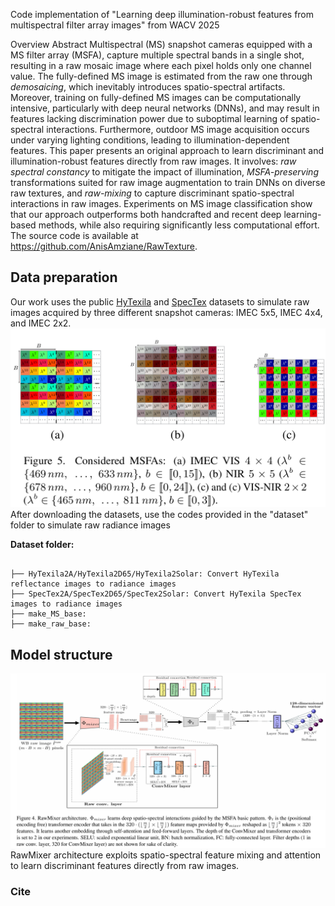 Code implementation of "Learning deep illumination-robust features from multispectral filter array 
images" from WACV 2025

Overview
Abstract
	Multispectral (MS) snapshot cameras equipped with a MS filter array (MSFA), capture multiple spectral bands in a single shot, resulting in a raw mosaic image where each pixel holds only one channel value. The fully-defined MS image is estimated from the raw one through *demosaicing*, 
which inevitably introduces spatio-spectral artifacts. Moreover, training on fully-defined MS images can be computationally 
intensive, particularly with deep neural networks (DNNs), and may result in features lacking discrimination power due 
to suboptimal learning of spatio-spectral interactions. Furthermore, outdoor MS image acquisition occurs under varying 
lighting conditions, leading to illumination-dependent features. This paper presents an original approach to learn 
discriminant and illumination-robust features directly from raw images. It involves: *raw spectral constancy* 
to mitigate the impact of illumination, *MSFA-preserving* transformations suited for raw image augmentation to 
train DNNs on diverse raw textures, and *raw-mixing* to capture discriminant spatio-spectral interactions in raw images. 
		Experiments on MS image classification show that our approach outperforms both handcrafted and recent deep learning-based methods, while also requiring significantly less computational effort. The source code is available at https://github.com/AnisAmziane/RawTexture.



## Data preparation
Our work uses the public [HyTexila](https://color.univ-lille.fr/datasets/hytexila) and [SpecTex](https://sites.uef.fi/spectral/databases-software/spectex-hyperspectral-texture-image-database/) 
datasets to simulate raw images acquired by three different snapshot cameras: IMEC 5x5, IMEC 4x4, and IMEC 2x2.
<img title="Considered MSFAs" alt="" src="MSFAs.png">
After downloading the datasets, use the codes provided in the "dataset" folder to simulate raw 
radiance images

<p style='font-weight: bold'>Dataset folder:</p>
<div class="snippet-clipboard-content notranslate position-relative overflow-auto" data-snippet-clipboard-copy-content="Codes
├── ..."><pre lang="none" class="notranslate"><code>
├── HyTexila2A/HyTexila2D65/HyTexila2Solar: Convert HyTexila reflectance images to radiance images
├── SpecTex2A/SpecTex2D65/SpecTex2Solar: Convert HyTexila SpecTex images to radiance images
├── make_MS_base:
├── make_raw_base:
</code></pre></div>

## Model structure
<img title="Considered MSFAs" alt="" src="RawMixer.png">
RawMixer architecture exploits spatio-spectral feature mixing and attention to learn discriminant 
features directly from raw images.



### Cite



